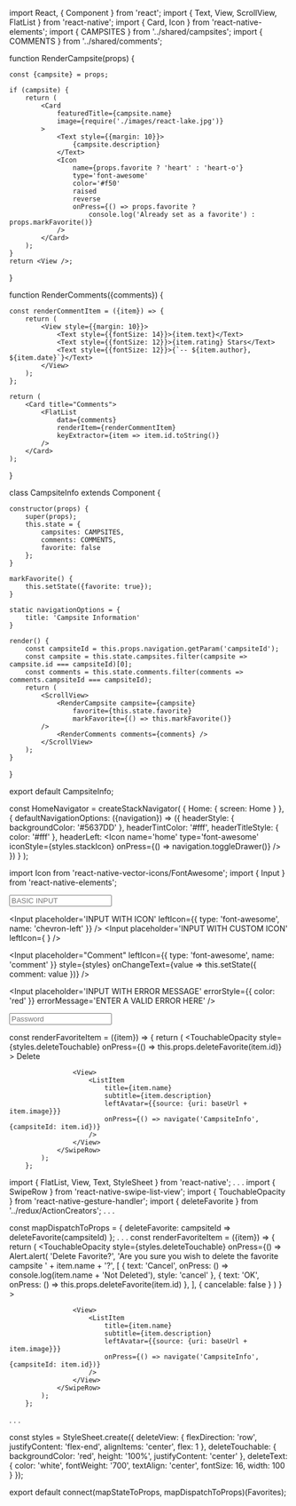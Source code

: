 <!-- import React from 'react';
import { Text, View } from 'react-native';
import { Card } from 'react-native-elements';

function RenderCampsite({campsite}) {
    if (campsite) {
        return (
            <Card 
                featuredTitle={campsite.name}
                image={require('./images/react-lake.jpg')}
            >
                <Text style={{margin: 10}}>
                    {campsite.description}
                </Text>
            </Card>
        );
    }
    return <View />;
}

function CampsiteInfo(props) {
    return <RenderCampsite campsite={props.campsite} />;
}

export default CampsiteInfo; -->


<!-- 

******NEW CAMPSITE INFO COMPONENT

import React, { Component } from 'react';
import { Text, View } from 'react-native';
import { Card } from 'react-native-elements';
import { CAMPSITES } from '../shared/campsites';

function RenderCampsite({campsite}) {

    if (campsite) {
        return (
            <Card
                featuredTitle={campsite.name}
                image={require('./images/react-lake.jpg')}
            >
                <Text style={{margin: 10}}>
                    {campsite.description}
                </Text>
            </Card>
        );
    }
    return <View />;
}

class CampsiteInfo extends Component {

    constructor(props) {
        super(props);
        this.state = {
            campsites: CAMPSITES
        };
    }

    static navigationOptions = {
        title: 'Campsite Information'
    }

    render() {
        const campsiteId = this.props.navigation.getParam('campsiteId');
        const campsite = this.state.campsites.filter(campsite => campsite.id === campsiteId)[0];
        return <RenderCampsite campsite={campsite} />;
    }
}

export default CampsiteInfo;



****ADDITION TO CAMPSITE INFO COMPONENT

. . .
import { Card, Icon } from 'react-native-elements';
. . .

function RenderCampsite(props) {

    const {campsite} = props;

    if (campsite) {
        return (
            <Card
                featuredTitle={campsite.name}
                image={require('./images/react-lake.jpg')}>
                <Text style={{margin: 10}}>
                    {campsite.description}
                </Text>
                <Icon
                    name={props.favorite ? 'heart' : 'heart-o'}
                    type='font-awesome'
                    color='#f50'
                    raised
                    reverse
                    onPress={() => props.favorite ? 
                        console.log('Already set as a favorite') : props.markFavorite()}
                />
            </Card>
. . .
        this.state = {
            campsites: CAMPSITES,
            comments: COMMENTS,
            favorite: false
        };

. . .

    markFavorite() {
        this.setState({favorite: true});
    }

. . .
                <RenderCampsite campsite={campsite}
                    favorite={this.state.favorite}
                    markFavorite={() => this.markFavorite()}
                />
                    
. . . -->

import React, { Component } from 'react';
import { Text, View, ScrollView, FlatList } from 'react-native';
import { Card, Icon } from 'react-native-elements';
import { CAMPSITES } from '../shared/campsites';
import { COMMENTS } from '../shared/comments';

function RenderCampsite(props) {

    const {campsite} = props;

    if (campsite) {
        return (
            <Card
                featuredTitle={campsite.name}
                image={require('./images/react-lake.jpg')}
            >
                <Text style={{margin: 10}}>
                    {campsite.description}
                </Text>
                <Icon
                    name={props.favorite ? 'heart' : 'heart-o'}
                    type='font-awesome'
                    color='#f50'
                    raised
                    reverse
                    onPress={() => props.favorite ? 
                        console.log('Already set as a favorite') : props.markFavorite()}
                />        
            </Card>
        );
    }
    return <View />;
}

function RenderComments({comments}) {
    
    const renderCommentItem = ({item}) => {
        return (
            <View style={{margin: 10}}>
                <Text style={{fontSize: 14}}>{item.text}</Text>
                <Text style={{fontSize: 12}}>{item.rating} Stars</Text>
                <Text style={{fontSize: 12}}>{`-- ${item.author}, ${item.date}`}</Text>
            </View>
        );
    };
  
    return (
        <Card title="Comments">
            <FlatList
                data={comments}
                renderItem={renderCommentItem}
                keyExtractor={item => item.id.toString()}
            />    
        </Card>
    );
}

class CampsiteInfo extends Component {

    constructor(props) {
        super(props);
        this.state = {
            campsites: CAMPSITES,
            comments: COMMENTS,
            favorite: false
        };
    }

    markFavorite() {
        this.setState({favorite: true});
    }

    static navigationOptions = {
        title: 'Campsite Information'
    }

    render() {
        const campsiteId = this.props.navigation.getParam('campsiteId');
        const campsite = this.state.campsites.filter(campsite => campsite.id === campsiteId)[0];
        const comments = this.state.comments.filter(comments => comments.campsiteId === campsiteId);
        return (
            <ScrollView>
                <RenderCampsite campsite={campsite}
                    favorite={this.state.favorite}
                    markFavorite={() => this.markFavorite()}
            />
                <RenderComments comments={comments} />
            </ScrollView>
        );
    }
}

export default CampsiteInfo;



const HomeNavigator = createStackNavigator(
    {
        Home: { screen: Home }
    },
    {
        defaultNavigationOptions: ({navigation}) => ({
            headerStyle: {
                backgroundColor: '#5637DD'
            },
            headerTintColor: '#fff',
            headerTitleStyle: {
                color: '#fff'
            },
            headerLeft: <Icon
                name='home'
                type='font-awesome'
                iconStyle={styles.stackIcon}
                onPress={() => navigation.toggleDrawer()}
            />
        })
    }
);



import Icon from 'react-native-vector-icons/FontAwesome';
import { Input } from 'react-native-elements';

<Input
  placeholder='BASIC INPUT'
/>

  <Input
    placeholder='INPUT WITH ICON'
    leftIcon={{ type: 'font-awesome', name: 'chevron-left' }}
  />
  <Input
    placeholder='INPUT WITH CUSTOM ICON'
    leftIcon={
      <Icon
        name='user'
        size={24}
        color='black'
      />
  }
/>


 <Input
   placeholder="Comment"
   leftIcon={{ type: 'font-awesome', name: 'comment' }}
   style={styles}
   onChangeText={value => this.setState({ comment: value })}
  />


<Input
  placeholder='INPUT WITH ERROR MESSAGE'
  errorStyle={{ color: 'red' }}
  errorMessage='ENTER A VALID ERROR HERE'
/>

<Input placeholder="Password" secureTextEntry={true} />



 const renderFavoriteItem = ({item}) => {
            return (
                <SwipeRow rightOpenValue={-100} style={styles.swipeRow}>
                    <View style={styles.deleteView}>
                        <TouchableOpacity
                        style={styles.deleteTouchable}
                        onPress={() => this.props.deleteFavorite(item.id)}
                        >
                        <Text style={styles.deleteText}>Delete</Text>
                        </TouchableOpacity>
                    </View>

                    <View>
                        <ListItem
                            title={item.name}
                            subtitle={item.description}
                            leftAvatar={{source: {uri: baseUrl + item.image}}}
                            onPress={() => navigate('CampsiteInfo', {campsiteId: item.id})}
                        />
                    </View>
                </SwipeRow>
            );
        };





import { FlatList, View, Text, StyleSheet } from 'react-native';
. . .
import { SwipeRow } from 'react-native-swipe-list-view';
import { TouchableOpacity } from 'react-native-gesture-handler';
import { deleteFavorite } from '../redux/ActionCreators';
. . .

const mapDispatchToProps = {
    deleteFavorite: campsiteId => deleteFavorite(campsiteId)
};
. . .
        const renderFavoriteItem = ({item}) => {
            return (
                <SwipeRow rightOpenValue={-100} style={styles.swipeRow}>
                    <View style={styles.deleteView}>
                         <TouchableOpacity
                            style={styles.deleteTouchable}
                            onPress={() =>
                                Alert.alert(
                                    'Delete Favorite?',
                                    'Are you sure you wish to delete the favorite campsite ' +
                                        item.name +
                                        '?',
                                    [
                                        {
                                            text: 'Cancel',
                                            onPress: () => console.log(item.name + 'Not Deleted'),
                                            style: 'cancel'
                                        },
                                        {
                                            text: 'OK',
                                            onPress: () => this.props.deleteFavorite(item.id)
                                        },
                                    ],
                                    { cancelable: false }
                                )
                            }
                        >
                    </View>

                    <View>
                        <ListItem
                            title={item.name}
                            subtitle={item.description}
                            leftAvatar={{source: {uri: baseUrl + item.image}}}
                            onPress={() => navigate('CampsiteInfo', {campsiteId: item.id})}
                        />
                    </View>
                </SwipeRow>
            );
        };

. . .

const styles = StyleSheet.create({
    deleteView: {
        flexDirection: 'row',
        justifyContent: 'flex-end',
        alignItems: 'center',
        flex: 1
    },
    deleteTouchable: {
        backgroundColor: 'red',
        height: '100%',
        justifyContent: 'center'
    },
    deleteText: {
        color: 'white',
        fontWeight: '700',
        textAlign: 'center',
        fontSize: 16,
        width: 100
    }
});

export default connect(mapStateToProps, mapDispatchToProps)(Favorites);